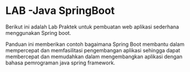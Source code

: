 # LAB -Java SpringBoot

Berikut ini adalah Lab Praktek untuk pembuatan web aplikasi sederhana menggunakan Spring boot.

Panduan ini memberikan contoh bagaimana Spring Boot membantu dalam mempercepat dan memfasilitasi pengembangan aplikasi sehingga dapat membercepat dan memudahkan dalam mengembangkan aplikasi dengan bahasa pemrograman java spring framework.

